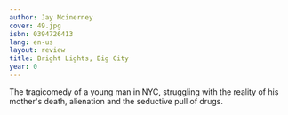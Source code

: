 ```yaml
---
author: Jay Mcinerney
cover: 49.jpg
isbn: 0394726413
lang: en-us
layout: review
title: Bright Lights, Big City
year: 0
---
```


The tragicomedy of a young man in NYC, struggling with the reality of his mother's death, alienation and the seductive pull of drugs.
